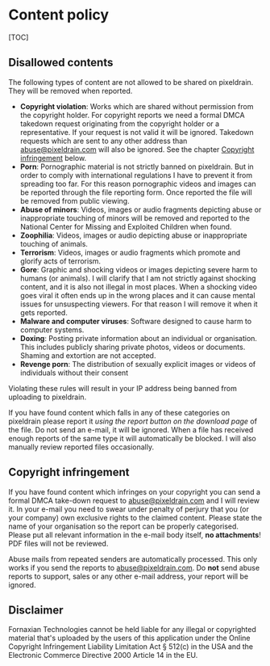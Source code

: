 # Content policy

[TOC]

## Disallowed contents

The following types of content are not allowed to be shared on pixeldrain. They
will be removed when reported.

* **Copyright violation**: Works which are shared without permission from the
  copyright holder. For copyright reports we need a formal DMCA takedown request
  originating from the copyright holder or a representative. If your request is
  not valid it will be ignored. Takedown requests which are sent to any other
  address than abuse@pixeldrain.com will also be ignored. See the chapter
  [Copyright infringement](#copyright-infringement) below.
* **Porn**: Pornographic material is not strictly banned on pixeldrain. But in
  order to comply with international regulations I have to prevent it from
  spreading too far. For this reason pornographic videos and images can be
  reported through the file reporting form. Once reported the file will be
  removed from public viewing.
* **Abuse of minors**: Videos, images or audio fragments depicting abuse or
  inappropriate touching of minors will be removed and reported to the National
  Center for Missing and Exploited Children when found.
* **Zoophilia**: Videos, images or audio depicting abuse or inappropriate
  touching of animals.
* **Terrorism**: Videos, images or audio fragments which promote and
  glorify acts of terrorism.
* **Gore**: Graphic and shocking videos or images depicting severe harm to
  humans (or animals). I will clarify that I am not strictly against shocking
  content, and it is also not illegal in most places. When a shocking video goes
  viral it often ends up in the wrong places and it can cause mental issues for
  unsuspecting viewers. For that reason I will remove it when it gets reported.
* **Malware and computer viruses**: Software designed to cause harm to computer
  systems.
* **Doxing**: Posting private information about an individual or organisation.
  This includes publicly sharing private photos, videos or documents. Shaming
  and extortion are not accepted.
* **Revenge porn**: The distribution of sexually explicit images or videos of
  individuals without their consent

Violating these rules will result in your IP address being banned from uploading
to pixeldrain.

If you have found content which falls in any of these categories on pixeldrain
please report it _using the report button on the download page_ of the file. Do
not send an e-mail, it will be ignored. When a file has received enough reports
of the same type it will automatically be blocked. I will also manually review
reported files occasionally.

## Copyright infringement

If you have found content which infringes on your copyright you can send a
formal DMCA take-down request to
[abuse@pixeldrain.com](mailto:abuse@pixeldrain.com) and I will review it. In
your e-mail you need to swear under penalty of perjury that you (or your
company) own exclusive rights to the claimed content. Please state the name of
your organisation so the report can be properly categorised. Please put all
relevant information in the e-mail body itself, **no attachments**! PDF files
will not be reviewed.

Abuse mails from repeated senders are automatically processed. This only works
if you send the reports to abuse@pixeldrain.com. Do **not** send abuse reports
to support, sales or any other e-mail address, your report will be ignored.

## Disclaimer

Fornaxian Technologies cannot be held liable for any illegal or copyrighted
material that's uploaded by the users of this application under the Online
Copyright Infringement Liability Limitation Act § 512\(c) in the USA and the
Electronic Commerce Directive 2000 Article 14 in the EU.
